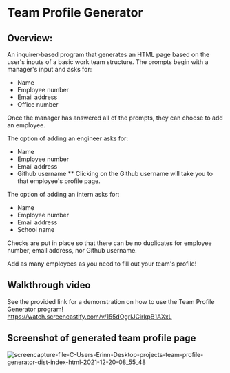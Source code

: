 # Team Profile Generator

## Overview:
An inquirer-based program that generates an HTML page based on the user's inputs of a basic work team structure. The prompts begin with a manager's input and asks for: 
  * Name
  * Employee number
  * Email address
  * Office number

Once the manager has answered all of the prompts, they can choose to add an employee. 

The option of adding an engineer asks for:
  * Name
  * Employee number
  * Email address
  * Github username
  ** Clicking on the Github username will take you to that employee's profile page.

The option of adding an intern asks for:
  * Name
  * Employee number
  * Email address
  * School name

Checks are put in place so that there can be no duplicates for employee number, email address, nor Github username.

Add as many employees as you need to fill out your team's profile!

## Walkthrough video

See the provided link for a demonstration on how to use the Team Profile Generator program!
https://watch.screencastify.com/v/155dOgrIJCirkpB1AXxL

## Screenshot of generated team profile page

![screencapture-file-C-Users-Erinn-Desktop-projects-team-profile-generator-dist-index-html-2021-12-20-08_55_48](https://user-images.githubusercontent.com/90404513/146778216-58b63998-3f36-4747-9942-6fbf17405932.png)
